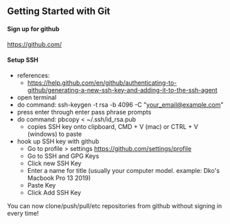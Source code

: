 ## Getting Started with Git

#### Sign up for github

https://github.com/

#### Setup SSH

- references:
  - https://help.github.com/en/github/authenticating-to-github/generating-a-new-ssh-key-and-adding-it-to-the-ssh-agent
- open terminal
- do command: ssh-keygen -t rsa -b 4096 -C "your_email@example.com"
- press enter through enter pass phrase prompts
- do command: pbcopy < ~/.ssh/id_rsa.pub
  - copies SSH key onto clipboard, CMD + V (mac) or CTRL + V (windows) to paste
- hook up SSH key with github
  - Go to profile > settings https://github.com/settings/profile
  - Go to SSH and GPG Keys
  - Click new SSH Key
  - Enter a name for title (usually your computer model. example: Dko's Macbook Pro 13 2019)
  - Paste Key
  - Click Add SSH Key

You can now clone/push/pull/etc repositories from github without signing in every time!
